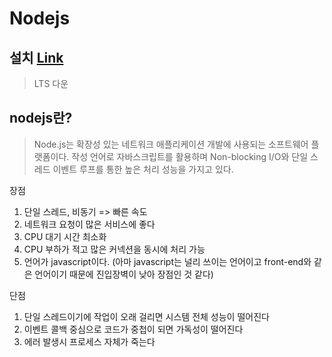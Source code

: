 # Nodejs

## 설치 [Link](<https://nodejs.org/ko/>)

> LTS 다운

## nodejs란?

> Node.js는 확장성 있는 네트워크 애플리케이션 개발에 사용되는 소프트웨어 플랫폼이다. 작성 언어로 자바스크립트를 활용하며 Non-blocking I/O와 단일 스레드 이벤트 루프를 통한 높은 처리 성능을 가지고 있다.

장점

1. 단일 스레드, 비동기 => 빠른 속도
2. 네트워크 요청이 많은 서비스에 좋다
3. CPU 대기 시간 최소화
4. CPU 부하가 적고 많은 커넥션을 동시에 처리 가능
5. 언어가 javascript이다. (아마 javascript는 널리 쓰이는 언어이고 front-end와 같은 언어이기 때문에 진입장벽이 낮아 장점인 것 같다)

단점

1. 단일 스레드이기에 작업이 오래 걸리면 시스템 전체 성능이 떨어진다
2. 이벤트 콜백 중심으로 코드가 중첩이 되면 가독성이 떨어진다
3. 에러 발생시 프로세스 자체가 죽는다